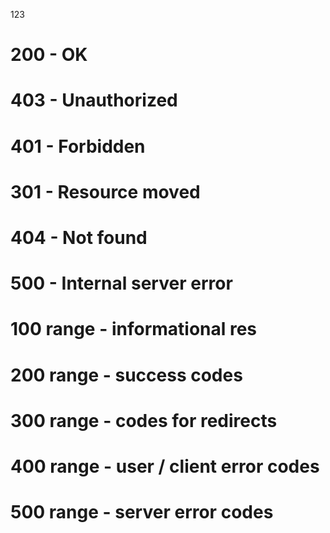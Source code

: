 123

# 200 - OK
# 403 - Unauthorized
# 401 - Forbidden
# 301 - Resource moved
# 404 - Not found
# 500 - Internal server error

# 100 range - informational res
# 200 range - success codes
# 300 range - codes for redirects
# 400 range - user / client error codes
# 500 range - server error codes